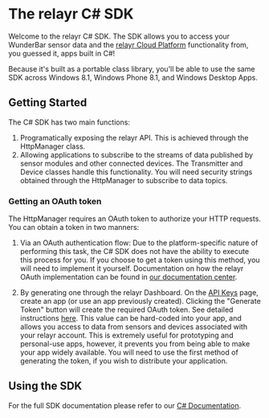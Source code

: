 # The relayr C# SDK

Welcome to the relayr C# SDK. The SDK allows you to access your WunderBar sensor data and the [relayr Cloud Platform](https://developer.relayr.io/documents/Welcome/Platform) functionality from, you guessed it, apps built in C#!

Because it's built as a portable class library, you'll be able to use the same SDK across Windows 8.1, Windows Phone 8.1, and Windows Desktop Apps.

## Getting Started

The C# SDK has two main functions: 

1. Programatically exposing the relayr API. This is achieved through the HttpManager class.
2. Allowing applications to subscribe to the streams of data published by sensor modules and other connected devices. The Transmitter and Device classes handle this functionality. You will need security strings obtained through the HttpManager to subscribe to data topics.

### Getting an OAuth token

The HttpManager requires an OAuth token to authorize your HTTP requests. You can obtain a token in two manners:

1. Via an OAuth authentication flow: Due to the platform-specific nature of performing this task, the C# SDK does not have the ability to execute this process for you. If you choose to get a token using this method, you will need to implement it yourself. Documentation on how the relayr OAuth implementation can be found in [our documentation center](https://developer.relayr.io/documents/Welcome/OAuthReference).

2. By generating one through the relayr Dashboard. On the [API Keys](https://developer.relayr.io/dashboard/apps/myApps) page, create an app (or use an app previously created). 
Clicking the "Generate Token" button will create the required OAuth token. See detailed instructions [here](https://developer.relayr.io/documents/WebDev/OAuthToken). This value can be hard-coded into your app, and allows you access to data from sensors and devices associated with your relayr account. This is extremely useful for prototyping and personal-use apps, however, it prevents you from being able to make your app widely available. You will need to use the first method of generating the token, if you wish to distribute your application.

## Using the SDK

For the full SDK documentation please refer to our [C# Documentation](https://developer.relayr.io/documents/CSharp/Reference).